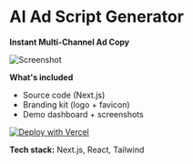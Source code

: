 # AI Ad Script Generator

**Instant Multi-Channel Ad Copy**

![Screenshot](/public/screenshots/adscript.png)

**What's included**
- Source code (Next.js)
- Branding kit (logo + favicon)
- Demo dashboard + screenshots

[![Deploy with Vercel](https://vercel.com/button)](https://vercel.com/new/clone?repository-url=https://github.com/YOUR_USERNAME/AI-Startup-Studio)

**Tech stack:** Next.js, React, Tailwind
